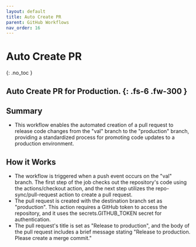 ```yaml
---
layout: default
title: Auto Create PR 
parent: GitHub Workflows
nav_order: 16
---
```


# Auto Create PR 
{: .no_toc }

Auto Create PR for Production.
{: .fs-6 .fw-300 }
---

## Summary
- This workflow enables the automated creation of a pull request to release code changes from the "val" branch to the "production" branch, providing a standardized process for promoting code updates to a production environment.

## How it Works 
- The workflow is triggered when a push event occurs on the "val" branch. The first step of the job checks out the repository's code using the actions/checkout action, and the next step utilizes the repo-sync/pull-request action to create a pull request.
- The pull request is created with the destination branch set as "production". This action requires a GitHub token to access the repository, and it uses the secrets.GITHUB_TOKEN secret for authentication.
- The pull request's title is set as "Release to production", and the body of the pull request includes a brief message stating "Release to production. Please create a merge commit."